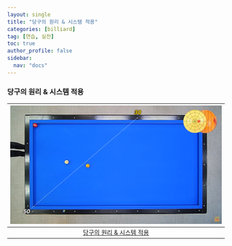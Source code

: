 ```yaml
---
layout: single
title: "당구의 원리 & 시스템 적용"
categories: [billiard]
tag: [연습, 실전]
toc: true
author_profile: false
sidebar:
  nav: "docs"
---
```


### 당구의 원리 & 시스템 적용

| [![당구의 원리 & 시스템 적용](/images/%EB%8B%B9%EA%B5%AC%EC%9D%98%20%EC%9B%90%EB%A6%AC.png)](https://1drv.ms/p/s!AuJKpwyYpUY9_DID9jcIWFSXYtvv?e=9ZgA3B) |
| :---: |
| [당구의 원리 & 시스템 적용](https://youtu.be/BBSw82ceocc?si=PQMRY2-QV9cvDWQZ) |
